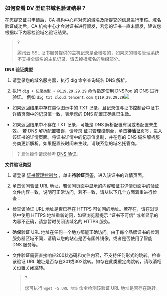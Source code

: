 ### 如何查看 DV 型证书域名验证结果？

在您提交证书申请后，CA 机构中心将对您的域名及所提交的信息进行审核。域名验证成功后，CA 机构中心才会对证书进行颁发，若您的证书一直未颁发，建议您根据以下内容检验域名验证结果。

>?
> 
> 腾讯云 SSL 证书服务提供的主机记录是全域名的，如果您的域名管理系统不支持全域名的主机记录，请去掉根域名的后缀部分。
> 

**DNS 验证类型**

1. 请登录您的域名服务器，执行 dig 命令查询域名 DNS 解析。

2. 执行 `dig + 记录类型 + @119.29.29.29` 命令指定使用 DNSPod 的 DNS 进行验证。
例如 `dig txt cloud.tencent.com @119.29.29.29`![](https://staticintl.cloudcachetci.com/yehe/backend-news/zrr7795_111111111111111111111111.png)

  - 如果返回结果中存在类似图示中的 TXT 记录，且记录值与证书控制台中证书详情页面中的记录值一致，表示您的 DNS 配置正确且已生效。

  - 如果返回结果中不存在 TXT 记录，可能是 DNS 解析配置有误或者配置未生效。
若 DNS 解析配置错误，请登录 [证书管理控制台](https://console.cloud.tencent.com/certoverview)，单击**待验证**页签，进入该证书的详情页面。将证书详情中的记录值复制，并在您的 DNS 域名解析服务商更新解析。如果配置长时间未生效，请联系您的域名托管商。
    

  >?
  > 具体操作请您参考 [DNS 验证](https://intl.cloud.tencent.com/document/product/1007/45895)。



**文件验证类型**

1. 请登录 [证书管理控制台](https://console.cloud.tencent.com/certoverview) ，单击**待验证**页签，进入该证书的详情页面。

2. 单击访问验证 URL 地址，若访问页面中显示的内容和证书详情页面中的验证文件内容一致，说明可正常访问，若不一致，请从以下几个方面着重进行检查：

  - 检查该验证 URL 地址是否已存在 HTTPS 可访问的地址。若存在，请在浏览器中使用 HTTPS 地址重新访问，如果浏览器提示 “证书不可信” 或者显示的内容不正确，请您暂时关闭该域名的 HTTPS 服务。

  - 确保验证 URL 地址在任何一个地方都能正确访问。由于每个品牌证书的检测服务器区域不同，请确认您的站点是否有国外镜像，或者是否使用了智能 DNS 服务等。

  - 文件验证需要直接响应200状态码和文件内容，不支持任何形式的跳转。检查该验证 URL 地址是否存在301或302跳转。如存在此类重定向跳转，请取消相关设置关闭跳转。
    

      >?
      > 
      > 您可执行 `wget -S URL 地址` 命令检测该验证 URL 地址是否存在跳转。
      > 
